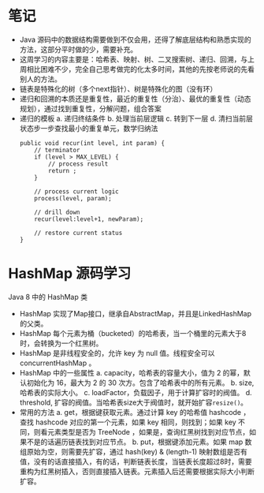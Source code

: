 # 笔记
- Java 源码中的数据结构需要做到不仅会用，还得了解底层结构和熟悉实现的方法，这部分平时做的少，需要补充。
- 这周学习的内容主要是：哈希表、映射、树、二叉搜索树、递归、回溯，与上周相比困难不少，完全自己思考做完的化太多时间，其他的先按老师说的先看别人的方法。
- 链表是特殊化的树（多个next指针）、树是特殊化的图（没有环）
- 递归和回溯的本质还是重复性，最近的重复性（分治）、最优的重复性（动态规划），通过找到重复性，分解问题，组合答案
- 递归的模板
  a. 递归终结条件
  b. 处理当前层逻辑
  c. 转到下一层
  d. 清扫当前层状态步一步查找最小的重复单元，数学归纳法
  ```
  public void recur(int level, int param) {
      // terminator
      if (level > MAX_LEVEL) {
          // process result
          return ;
      }
  
      // process current logic
      process(level, param);
  
      // drill down
      recur(level:level+1, newParam);
  
      // restore current status
  }
  ```

# HashMap 源码学习
Java 8 中的 HashMap 类
- HashMap 实现了Map接口，继承自AbstractMap，并且是LinkedHashMap的父类。
- HashMap 每个元素为桶（bucketed）的哈希表，当一个桶里的元素大于8时，会转换为一个红黑树。
- HashMap 是非线程安全的，允许 key 为 null 值。线程安全可以 concurrentHashMap 。
- HashMap 中的一些属性 
  a. capacity，哈希表的容量大小，值为 2 的幂，默认初始化为 16，最大为 2 的 30 次方。包含了哈希表中的所有元素。
  b. size, 哈希表的实际大小。
  c. loadFactor，负载因子，用于计算扩容时的阀值。
  d. threshold, 扩容的阀值。当哈希表size大于阀值时，就开始扩容`resize()`。
- 常用的方法
  a. get，根据键获取元素。通过计算 key 的哈希值 hashcode ，查找 hashcode 对应的第一个元素，如果 key 相同，则找到；如果 key 不同，则看元素类型是否为 TreeNode ，如果是，查询红黑树找到对应节点，如果不是的话遍历链表找到对应节点。
  b. put，根据键添加元素。如果 map 数组原始为空，则需要先扩容，通过 hash(key) & (length-1) 映射数组是否有值，没有的话直接插入，有的话，判断链表长度，当链表长度超过8时，需要重构为红黑树插入，否则直接插入链表。元素插入后还需要根据实际大小判断扩容。